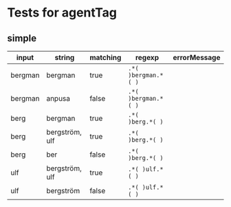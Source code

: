 # Tests for agentTag

## simple

| input   | string           | matching | regexp                    | errorMessage |
| ------- | ---------------- | -------- | ------------------------- | ------------ |
| bergman |  bergman         | true     | ``` .*( )bergman.*( ) ``` |              |
| bergman |  anpusa          | false    | ``` .*( )bergman.*( ) ``` |              |
| berg    |  bergman         | true     | ``` .*( )berg.*( ) ```    |              |
| berg    |  bergström, ulf  | true     | ``` .*( )berg.*( ) ```    |              |
| berg    |  ber             | false    | ``` .*( )berg.*( ) ```    |              |
| ulf     |  bergström, ulf  | true     | ``` .*( )ulf.*( ) ```     |              |
| ulf     |  bergström       | false    | ``` .*( )ulf.*( ) ```     |              |